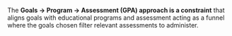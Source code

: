 <p><span style=font-weight: 400;>The </span><strong>Goals -&gt; Program -&gt; Assessment (GPA) approach is a constraint</strong><span style=font-weight: 400;> that aligns goals with educational programs and assessment acting as a funnel where the goals chosen filter relevant assessments to administer.</span></p>